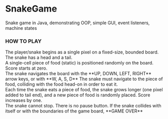 # SnakeGame
Snake game in Java, demonstrating OOP, simple GUI, event listeners, machine states

### HOW TO PLAY

<p> The player/snake begins as a single pixel on a fixed-size, bounded board. The snake has a head and a tail.<br>
A single-cell piece of food (static) is positioned randomly on the board. Score starts at zero.<br>
The snake navigates the board with the **UP, DOWN, LEFT, RIGHT** arrow keys, or with **W, A, S, D**
The snake must navigate to the piece of food, colliding with the food head-on in order to eat it. <br>
Each time the snake eats a piece of food, the snake grows longer (one pixel added to tail end), 
and a new piece of food is randomly placed. Score increases by one. <br>
The snake cannot stop. There is no pause button.
If the snake collides with itself or with the boundaries of the game board, **GAME OVER**<br> 
</p>